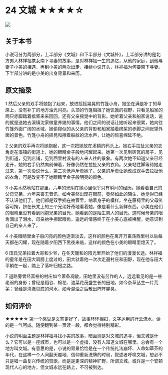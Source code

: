 # 24 文城 ★★★★☆

![](24%20%E6%96%87%E5%9F%8E%20%E2%98%85%E2%98%85%E2%98%85%E2%98%85%E2%98%86/A3604FDD-5165-4137-A1F0-2C1ABF878503.png)

## 关于本书

小说可分为两部分，上半部分《文城》和下半部分《文城补》，上半部分讲的是北方男人林祥福携女南下寻妻的故事，是对林祥福一生的追忆，从他的家庭，到他与妻子小美的相遇，再到小美的两次出走，接续小说开头，林祥福为何要南下寻妻。下半部分讲的是小美的出身背景和来历。

## 原文摘录

1 然后父亲的双手将她抱了起来，放进摇摇晃晃的竹篷小舟，她坐在满是补丁的草席上，没有补丁的地方油光闪亮。头顶的竹篷阻挡了她饥饿的视野，只看见船家的两只赤脚踏着摈桨来来回回，还有父亲摇晃中的背影。她听着父亲和船家说话，说的就是送她去溪镇沈家做童养媳的事情。他们之间的说话让她听起来很累，她向往竹篷外面广阔的水域，她偷窥似的从父亲的背影和船家踏着摈桨的赤脚之间张望外面的景色，竹篷小舟的摇晃和擦着船舷的流水声，让她的惊喜绵延不绝。

2 父亲的双手再次将她抱起，这一次把她放在溪镇的码头上。她右手拉扯父亲的衣角走在溪镇的街道上，她的眼睛金子般地闪耀起来。她第一次见到砖瓦的房子，见到街道，见到店铺，见到西里村没有的人来人往的景象。有两次她不知道父亲已经走开，她的右手仍然向前伸着，好像仍然在拉扯父亲的衣角。父亲站住脚等待她走过来，第一次没说什么，第二次低声斥责她了。父亲的斥责让她改成双手去拉扯他的衣角，可是改变不了她眼睛里金子般明亮的颜色。

3 小美木然地站在那里，六年的光阴在她心里似乎只有瞬间的经历。她看着自己的父母兄弟，六年来杳无音讯，如今突然出现在眼前，竟然如此的陌生，她觉得已经不认识他们了。他们都是双手插在袖管里，缩着身子的模样。坐在藤椅里的父母笑容可掬，挤在长凳上的三个兄弟好奇地看着她，像是看什么新鲜东西。小美在他们的眼睛里没有看到同胞兄弟的目光，她看到的是陌生男人的目光。这时候母亲的眼角滴出了泪水，母亲抬手擦起眼角，遥远的情感终于在小美心底被唤醒，她意识到自己的亲人来了。

4 小美眼睛里金子般闪亮的颜色逐渐淡去，这样的颜色在离开万亩荡西里村以后每天都在闪耀，现在随着夕阳西下黑夜来临，这样的颜色在小美的眼睛里熄灭了。

6 田氏兄弟拉着大哥和少爷，在冬天暖和的阳光里开始了他们的漫漫长途。林祥福的童年是在田大肩膀上度过的，田大驮着他一次次走遍村庄和田野，现在他与田大平躺在一起，踏上了落叶归根之路。

7 道路旁曾经富裕的村庄如今萧条凋敝，田地里没有劳作的人，远远看见的是一些老弱的身影；曾经是稻谷、棉花、油菜花茂盛生长的田地，如今杂草丛生一片荒芜；曾经是清澈见底的河水，如今混浊之后散出阵阵腥臭。

## 如何评价

★★★★☆ 第一个感受是文笔更好了，故事环环相扣，文字运用的行云流水，读的是一气呵成。随便翻到某一页读一段，都会觉得特别精彩。

小说的明面主题是林祥福寻找小美的故事，暗面则是对文城的追寻，但文城是什么？它可以是一座城市，也可以是一个虚指，没有人知道文城在哪里。总会有一个地方叫文城。有意思的是，小说的背景恰恰是在一个传统礼法崩坏、人命如草芥的年代，在这样一个人间翻天覆地、信仰重新洗牌的时局，叙述者呼唤文城，想必不只是唱一曲复兴传统的赞歌，而是是更深的精神旷野，所谓文城，或许是一个安顿现代人心的地方，但文城永远在路上，不可被到达。